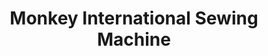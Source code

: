 ---
title: "Monkey International Sewing Machine"
url: /mixco/monkey-international-sewing-machine/
shop: Allgemein
---